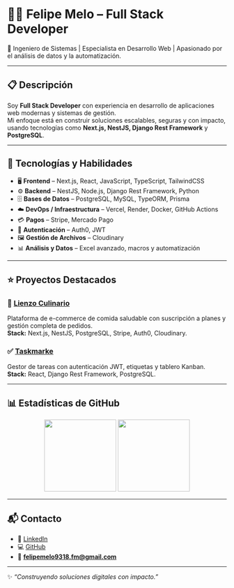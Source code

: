 # 👨‍💻 Felipe Melo – Full Stack Developer  

📌 Ingeniero de Sistemas | Especialista en Desarrollo Web | Apasionado por el análisis de datos y la automatización.  

---

## 📋 Descripción  

Soy **Full Stack Developer** con experiencia en desarrollo de aplicaciones web modernas y sistemas de gestión.  
Mi enfoque está en construir soluciones escalables, seguras y con impacto, usando tecnologías como **Next.js, NestJS, Django Rest Framework** y **PostgreSQL**.  

---

## 🚀 Tecnologías y Habilidades  

- 🖥️ **Frontend** – Next.js, React, JavaScript, TypeScript, TailwindCSS  
- ⚙️ **Backend** – NestJS, Node.js, Django Rest Framework, Python  
- 🗄️ **Bases de Datos** – PostgreSQL, MySQL, TypeORM, Prisma  
- ☁️ **DevOps / Infraestructura** – Vercel, Render, Docker, GitHub Actions  
- 💳 **Pagos** – Stripe, Mercado Pago  
- 🔐 **Autenticación** – Auth0, JWT  
- 🖼️ **Gestión de Archivos** – Cloudinary  
- 📊 **Análisis y Datos** – Excel avanzado, macros y automatización  

---

## ⭐ Proyectos Destacados  

### 🥗 [Lienzo Culinario](https://lienzofront.vercel.app)  
Plataforma de e-commerce de comida saludable con suscripción a planes y gestión completa de pedidos.  
**Stack:** Next.js, NestJS, PostgreSQL, Stripe, Auth0, Cloudinary.  

### ✅ [Taskmarke](https://github.com/felipemelo93/taskmarke-felipe)  
Gestor de tareas con autenticación JWT, etiquetas y tablero Kanban.  
**Stack:** React, Django Rest Framework, PostgreSQL.  

---

## 📊 Estadísticas de GitHub  

<p align="center">
  <img src="https://github-readme-stats.vercel.app/api?username=felipemelo93&show_icons=true&theme=tokyonight" height="165"/>
  <img src="https://github-readme-stats.vercel.app/api/top-langs/?username=felipemelo93&layout=compact&theme=tokyonight" height="165"/>
</p>

---

## 📬 Contacto  

- 🔗 [LinkedIn](https://www.linkedin.com/in/felipe-melo-b67057248/)  
- 💻 [GitHub](https://github.com/felipemelo93)  
- 📧 **felipemelo9318.fm@gmail.com**  

---

✨ _“Construyendo soluciones digitales con impacto.”_
